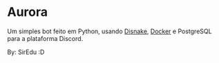 # Aurora

Um simples bot feito em Python, usando [Disnake](https://github.com/DisnakeDev/disnake), [Docker](https://www.docker.com/) e PostgreSQL para a plataforma Discord.

By: SirEdu :D

